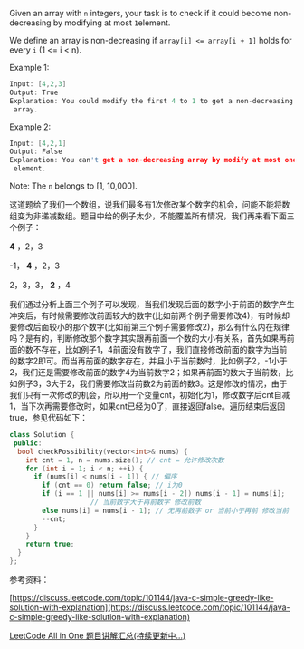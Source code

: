 Given an array with `n` integers, your task is to check if it could become non-decreasing by modifying at most `1`element.

We define an array is non-decreasing if `array[i] <= array[i + 1]` holds for every `i` (1 \<= i \< n).

Example 1:

```cpp
Input: [4,2,3]
Output: True
Explanation: You could modify the first 4 to 1 to get a non-decreasing
 array.
```

Example 2:

```cpp
Input: [4,2,1]
Output: False
Explanation: You can't get a non-decreasing array by modify at most one
 element.
```

Note: The `n` belongs to \[1, 10,000\].

这道题给了我们一个数组，说我们最多有1次修改某个数字的机会，问能不能将数组变为非递减数组。题目中给的例子太少，不能覆盖所有情况，我们再来看下面三个例子：

**4** ，2，3

-1， **4** ，2，3

2，3，3， **2** ，4

我们通过分析上面三个例子可以发现，当我们发现后面的数字小于前面的数字产生冲突后，有时候需要修改前面较大的数字(比如前两个例子需要修改4)，有时候却要修改后面较小的那个数字(比如前第三个例子需要修改2)，那么有什么内在规律吗？是有的，判断修改那个数字其实跟再前面一个数的大小有关系，首先如果再前面的数不存在，比如例子1，4前面没有数字了，我们直接修改前面的数字为当前的数字2即可。而当再前面的数字存在，并且小于当前数时，比如例子2，-1小于2，我们还是需要修改前面的数字4为当前数字2；如果再前面的数大于当前数，比如例子3，3大于2，我们需要修改当前数2为前面的数3。这是修改的情况，由于我们只有一次修改的机会，所以用一个变量cnt，初始化为1，修改数字后cnt自减1，当下次再需要修改时，如果cnt已经为0了，直接返回false。遍历结束后返回true，参见代码如下：

```cpp
class Solution {
 public:
  bool checkPossibility(vector<int>& nums) {
    int cnt = 1, n = nums.size(); // cnt = 允许修改次数
    for (int i = 1; i < n; ++i) {
      if (nums[i] < nums[i - 1]) { // 偏序
        if (cnt == 0) return false; // i为0
        if (i == 1 || nums[i] >= nums[i - 2]) nums[i - 1] = nums[i];
					// 当前数字大于再前数字 修改前数
        else nums[i] = nums[i - 1]; // 无再前数字 or 当前小于再前 修改当前
        --cnt;
      } 
    }
    return true;
  }
};
```

参考资料：

[https://discuss.leetcode.com/topic/101144/java-c-simple-greedy-like-solution-with-explanation](https://discuss.leetcode.com/topic/101144/java-c-simple-greedy-like-solution-with-explanation)

[LeetCode All in One 题目讲解汇总(持续更新中...)](http://www.cnblogs.com/grandyang/p/4606334.html)
